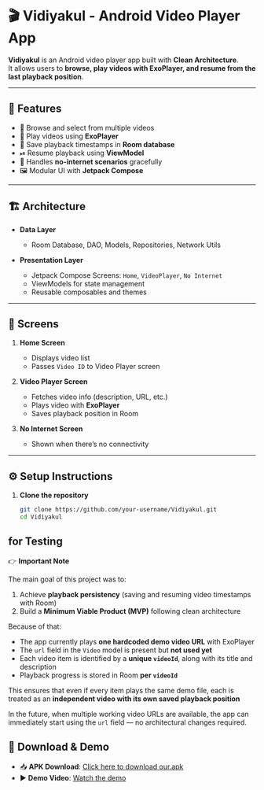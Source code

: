 # 🎬 Vidiyakul - Android Video Player App

**Vidiyakul** is an Android video player app built with **Clean Architecture**.  
It allows users to **browse, play videos with ExoPlayer, and resume from the last playback position**.  

---

## 🚀 Features
- 📂 Browse and select from multiple videos  
- 🎥 Play videos using **ExoPlayer**  
- 💾 Save playback timestamps in **Room database**  
- ⏯ Resume playback using **ViewModel**  
- 📡 Handles **no-internet scenarios** gracefully  
- 🖼 Modular UI with **Jetpack Compose**  

---

## 🏗 Architecture
- **Data Layer**  
  - Room Database, DAO, Models, Repositories, Network Utils  

- **Presentation Layer**  
  - Jetpack Compose Screens: `Home`, `VideoPlayer`, `No Internet`  
  - ViewModels for state management  
  - Reusable composables and themes  

---

## 📱 Screens
1. **Home Screen**  
   - Displays video list  
   - Passes `Video ID` to Video Player screen  

2. **Video Player Screen**  
   - Fetches video info (description, URL, etc.)  
   - Plays video with **ExoPlayer**  
   - Saves playback position in Room  

3. **No Internet Screen**  
   - Shown when there’s no connectivity  

---

## ⚙️ Setup Instructions
1. **Clone the repository**
   ```bash
   git clone https://github.com/your-username/Vidiyakul.git
   cd Vidiyakul


## for Testing 

👉 **Important Note**

The main goal of this project was to:
1. Achieve **playback persistency** (saving and resuming video timestamps with Room)
2. Build a **Minimum Viable Product (MVP)** following clean architecture

Because of that:
- The app currently plays **one hardcoded demo video URL** with ExoPlayer  
- The `url` field in the `Video` model is present but **not used yet**  
- Each video item is identified by a **unique `videoId`**, along with its title and description  
- Playback progress is stored in Room **per `videoId`**  

 This ensures that even if every item plays the same demo file, each is treated as an **independent video with its own saved playback position**  

In the future, when multiple working video URLs are available, the app can immediately start using the `url` field — no architectural changes required.


## 📲 Download & Demo

- 📥 **APK Download**: [Click here to download our.apk]([https://your-link-here.com](https://drive.google.com/file/d/1mB8GAUxXdRwWuFfrNMp8NMl-vSQYB9YA/view?usp=sharing))  
- ▶️ **Demo Video**: [Watch the demo](https://your-demo-video-link.com)


